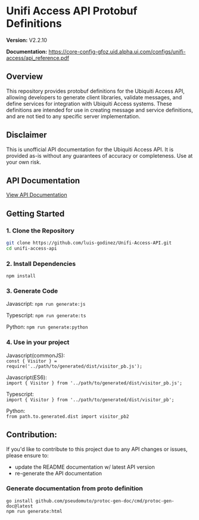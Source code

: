 # Unifi Access API Protobuf Definitions

**Version:** V2.2.10

**Documentation:** https://core-config-gfoz.uid.alpha.ui.com/configs/unifi-access/api_reference.pdf

## Overview

This repository provides protobuf definitions for the Ubiquiti Access API, allowing developers to generate client libraries, validate messages, and define services for integration with Ubiquiti Access systems. These definitions are intended for use in creating message and service definitions, and are not tied to any specific server implementation.

## Disclaimer

This is unofficial API documentation for the Ubiquiti Access API. It is provided as-is without any guarantees of accuracy or completeness. Use at your own risk.

## API Documentation

[View API Documentation](https://htmlpreview.github.io/?https://github.com/luis-godinez/Unifi-Access-API/blob/main/docs/index.html)

## Getting Started

### 1. Clone the Repository

```bash
git clone https://github.com/luis-godinez/Unifi-Access-API.git
cd unifi-access-api
```

### 2. Install Dependencies

`npm install`

### 3. Generate Code

Javascript: `npm run generate:js`

Typescript: `npm run generate:ts`

Python: `npm run generate:python`

### 4. Use in your project

Javascript(commonJS):  
`const { Visitor } = require('../path/to/generated/dist/visitor_pb.js');`

Javascript(ES6):  
`import { Visitor } from '../path/to/generated/dist/visitor_pb.js';`

Typescript:  
`import { Visitor } from '../path/to/generated/dist/visitor_pb';`

Python:  
`from path.to.generated.dist import visitor_pb2`

## Contribution:

If you'd like to contribute to this project due to any API changes or issues, please ensure to:
* update the README documentation w/ latest API version
* re-generate the API documentation

### Generate documentation from proto definition

```
go install github.com/pseudomuto/protoc-gen-doc/cmd/protoc-gen-doc@latest
npm run generate:html
```
